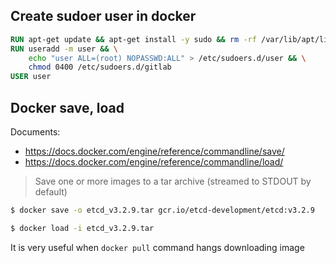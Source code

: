 ## Create sudoer user in docker

```Dockerfile
RUN apt-get update && apt-get install -y sudo && rm -rf /var/lib/apt/lists/*
RUN useradd -m user && \
    echo "user ALL=(root) NOPASSWD:ALL" > /etc/sudoers.d/user && \
    chmod 0400 /etc/sudoers.d/gitlab
USER user
```


## Docker save, load

Documents: 
- https://docs.docker.com/engine/reference/commandline/save/
- https://docs.docker.com/engine/reference/commandline/load/

> Save one or more images to a tar archive (streamed to STDOUT by default)

```bash
$ docker save -o etcd_v3.2.9.tar gcr.io/etcd-development/etcd:v3.2.9
```

```bash
$ docker load -i etcd_v3.2.9.tar
```

It is very useful when `docker pull` command hangs downloading image